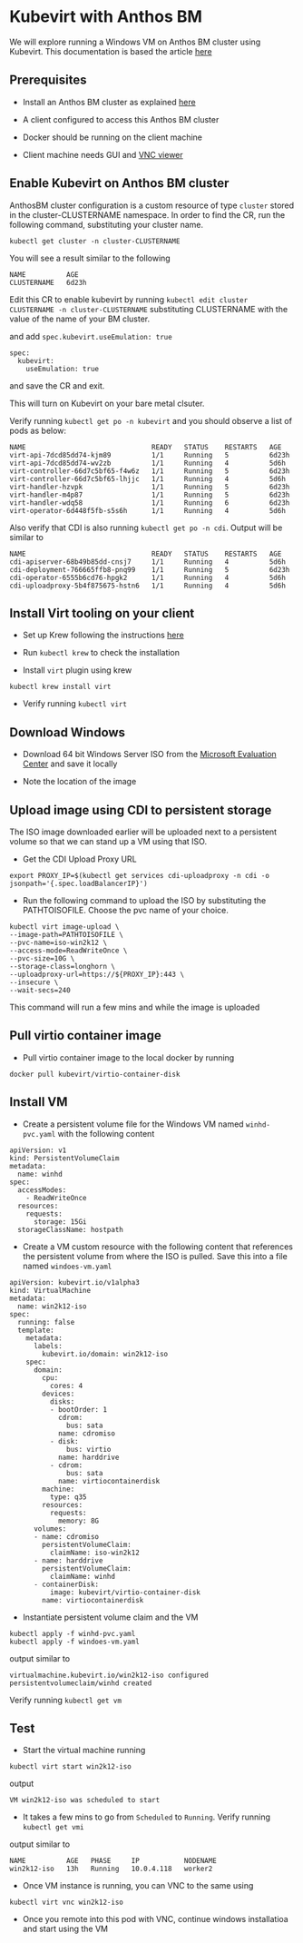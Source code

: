# Kubevirt with Anthos BM

We will explore running a Windows VM on Anthos BM cluster using Kubevirt. This documentation is based the article [here](https://kubevirt.io/2020/KubeVirt-installing_Microsoft_Windows_from_an_iso.html)

## Prerequisites
* Install an Anthos BM cluster as explained [here](../standalone/readme.md)

* A client configured to access this Anthos BM cluster

* Docker should be running on the client machine

* Client machine needs GUI and [VNC viewer](https://www.realvnc.com/en/connect/download/viewer/)

## Enable Kubevirt on Anthos BM cluster

AnthosBM cluster configuration is a custom resource of type `cluster` stored in the cluster-CLUSTERNAME namespace. In order to find the CR, run the following command, substituting your cluster name.

```
kubectl get cluster -n cluster-CLUSTERNAME
```

You will see a result similar to the following

```
NAME          AGE
CLUSTERNAME   6d23h
```

Edit this CR to enable kubevirt by running `kubectl edit cluster CLUSTERNAME -n cluster-CLUSTERNAME` substituting CLUSTERNAME with the value of the name of your BM cluster.

and add `spec.kubevirt.useEmulation: true`

```
spec:
  kubevirt:
    useEmulation: true
```
and save the CR and exit.

This will turn on Kubevirt on your bare metal clsuter.

Verify running `kubectl get po -n kubevirt` and you should observe a list of pods as below:

```
NAME                               READY   STATUS    RESTARTS   AGE
virt-api-7dcd85dd74-kjm89          1/1     Running   5          6d23h
virt-api-7dcd85dd74-wv2zb          1/1     Running   4          5d6h
virt-controller-66d7c5bf65-f4w6z   1/1     Running   5          6d23h
virt-controller-66d7c5bf65-lhjjc   1/1     Running   4          5d6h
virt-handler-hzvpk                 1/1     Running   5          6d23h
virt-handler-m4p87                 1/1     Running   5          6d23h
virt-handler-wdq58                 1/1     Running   6          6d23h
virt-operator-6d448f5fb-s5s6h      1/1     Running   4          5d6h
```

Also verify that CDI is also running `kubectl get po -n cdi`. Output will be similar to

```
NAME                               READY   STATUS    RESTARTS   AGE
cdi-apiserver-68b49b85dd-cnsj7     1/1     Running   4          5d6h
cdi-deployment-766665ffb8-pnq99    1/1     Running   5          6d23h
cdi-operator-6555b6cd76-hpgk2      1/1     Running   4          5d6h
cdi-uploadproxy-5b4f875675-hstn6   1/1     Running   4          5d6h
```


## Install Virt tooling on your client

* Set up Krew following the instructions [here](https://krew.sigs.k8s.io/docs/user-guide/setup/install/)

* Run `kubectl krew` to check the installation

* Install `virt` plugin using krew

```
kubectl krew install virt
```

* Verify running `kubectl virt`

## Download Windows 

* Download 64 bit Windows Server ISO from the [Microsoft Evaluation Center](https://www.microsoft.com/en-us/evalcenter/evaluate-windows-server-2019) and save it locally

* Note the location of the image

## Upload image using CDI to persistent storage

The ISO image downloaded earlier will be uploaded next to a persistent volume so that we can stand up a VM using that ISO.

* Get the CDI Upload Proxy URL 

```
export PROXY_IP=$(kubectl get services cdi-uploadproxy -n cdi -o jsonpath='{.spec.loadBalancerIP}')
```

* Run the following command to upload the ISO by substituting the PATHTOISOFILE. Choose the pvc name of your choice.

```
kubectl virt image-upload \
--image-path=PATHTOISOFILE \
--pvc-name=iso-win2k12 \
--access-mode=ReadWriteOnce \
--pvc-size=10G \
--storage-class=longhorn \
--uploadproxy-url=https://${PROXY_IP}:443 \
--insecure \
--wait-secs=240
```

This command will run a few mins and while the image is uploaded

## Pull virtio container image

* Pull virtio container image to the local docker by running

```
docker pull kubevirt/virtio-container-disk
```

## Install VM

* Create a persistent volume file for the Windows VM named `winhd-pvc.yaml` with the following content

```
apiVersion: v1
kind: PersistentVolumeClaim
metadata:
  name: winhd
spec:
  accessModes:
    - ReadWriteOnce
  resources:
    requests:
      storage: 15Gi
  storageClassName: hostpath
```

* Create a VM custom resource with the following content that references the persistent volume from where the ISO is pulled. Save this into a file named `windoes-vm.yaml`

```
apiVersion: kubevirt.io/v1alpha3
kind: VirtualMachine
metadata:
  name: win2k12-iso
spec:
  running: false
  template:
    metadata:
      labels:
        kubevirt.io/domain: win2k12-iso
    spec:
      domain:
        cpu:
          cores: 4
        devices:
          disks:
          - bootOrder: 1
            cdrom:
              bus: sata
            name: cdromiso
          - disk:
              bus: virtio
            name: harddrive
          - cdrom:
              bus: sata
            name: virtiocontainerdisk
        machine:
          type: q35
        resources:
          requests:
            memory: 8G
      volumes:
      - name: cdromiso
        persistentVolumeClaim:
          claimName: iso-win2k12
      - name: harddrive
        persistentVolumeClaim:
          claimName: winhd
      - containerDisk:
          image: kubevirt/virtio-container-disk
        name: virtiocontainerdisk
```

* Instantiate persistent volume claim and the VM

```
kubectl apply -f winhd-pvc.yaml
kubectl apply -f windoes-vm.yaml
```
output similar to

```
virtualmachine.kubevirt.io/win2k12-iso configured
persistentvolumeclaim/winhd created
```

Verify running `kubectl get vm` 

## Test

* Start the virtual machine running

```
kubectl virt start win2k12-iso
```

output

```
VM win2k12-iso was scheduled to start
```

* It takes a few mins to go from `Scheduled` to `Running`. Verify running `kubectl get vmi`

output similar to

```
NAME          AGE   PHASE     IP           NODENAME
win2k12-iso   13h   Running   10.0.4.118   worker2
```

* Once VM instance is running, you can VNC to the same using

```
kubectl virt vnc win2k12-iso
```

* Once you remote into this pod with VNC, continue windows installatioa and start using the VM










